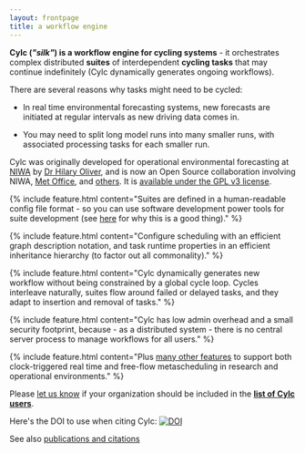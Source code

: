 ```yaml
---
layout: frontpage
title: a workflow engine
---
```


**Cylc (*"silk"*) is a workflow engine for cycling systems** - it orchestrates
complex distributed **suites** of interdependent **cycling tasks** that may
continue indefinitely (Cylc dynamically generates ongoing workflows).

There are several reasons why tasks might need to be cycled:

 * In real time environmental forecasting systems, new forecasts are initiated
   at regular intervals as new driving data comes in.

 * You may need to split long model runs into many smaller runs, with
   associated processing tasks for each smaller run.

Cylc was originally developed for operational environmental forecasting at
[NIWA](http://www.niwa.co.nz) by [Dr Hilary
Oliver](mailto:hilary.oliver@niwa.co.nz), and is now an Open
Source collaboration involving NIWA, [Met Office](http://www.metoffice.gov.uk),
and [others](./users.html). It is [available under the GPL v3
license](./license.html).

{% include feature.html content="Suites are defined in a human-readable config
file format - so you can use software development power tools for suite
development (see <a
href='./faq.html#how-do-i-version-control-my-suites'>here</a> for why this is a
good thing)." %}

{% include feature.html content="Configure scheduling with an efficient graph
description notation, and task runtime properties in an efficient inheritance
hierarchy (to factor out all commonality)." %}

{% include feature.html content="Cylc dynamically generates new workflow
without being constrained by a global cycle loop. Cycles interleave
naturally, suites flow around failed or delayed tasks, and they adapt to
insertion and removal of tasks." %}

{% include feature.html content="Cylc has low admin overhead and a small
security footprint, because - as a distributed system - there is no central
server process to manage workflows for all users." %}

{% include feature.html content="Plus <a href='features.html'>many other
features</a> to support both clock-triggered real time and free-flow
metascheduling in research and operational environments." %}

Please [let us know](mailto:hilary.oliver@niwa.co.nz) if your organization
should be included in the **[list of Cylc users](./users.html)**.

Here's the DOI to use when citing Cylc: [![DOI](https://zenodo.org/badge/1836229.svg)](https://zenodo.org/badge/latestdoi/1836229)

See also [publications and citations](./documentation.html#publications-and-citations)
